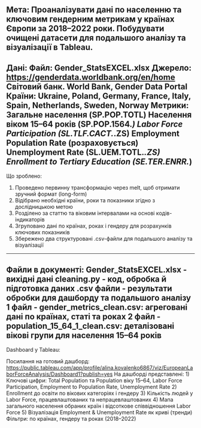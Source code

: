 Мета:
    Проаналізувати дані по населенню та ключовим гендерним метрикам у країнах Європи за 2018–2022 роки. 
    Побудувати очищені датасети для подальшого аналізу та візуалізації в Tableau.
------------------------------------------------------------------------------------------------------------------------------------------------------------------------------
Дані:
    Файл: Gender_StatsEXCEL.xlsx
    Джерело: https://genderdata.worldbank.org/en/home
    Світовий банк. World Bank, Gender Data Portal
    Країни: Ukraine, Poland, Germany, France, Italy, Spain, Netherlands, Sweden, Norway
    Метрики:
        Загальне населення (SP.POP.TOTL)
        Населення віком 15–64 років (SP.POP.1564.*)
        Labor Force Participation (SL.TLF.CACT.*.ZS)
        Employment Population Rate (розраховується)
        Unemployment Rate (SL.UEM.TOTL.*.ZS)
        Enrollment to Tertiary Education (SE.TER.ENRR.*)
------------------------------------------------------------------------------------------------------------------------------------------------------------------------------
Що зроблено:
1) Проведено первинну трансформацію через melt, щоб отримати зручний формат (long-form)
2) Відібрано необхідні країни, роки та показники згідно з дослідницькою метою
3) Розділено за статтю та віковим інтервалами на основі кодів-індикаторів
4) Згруповано дані по країнах, роках і гендеру для розрахунків ключових показників
5) Збережено два структуровані .csv-файли для подальшого аналізу та візуалізації
------------------------------------------------------------------------------------------------------------------------------------------------------------------------------
Файли в документі:
    Gender_StatsEXCEL.xlsx - вихідні дані
    cleaning.py - код, обробка й підготовка даних
    .csv файли - результати обробки для дашборду та подальшого аналізу
        1 файл - gender_metrics_clean.csv: агреговані дані по країнах, статі та роках
        2 файл - population_15_64_1_clean.csv: деталізовані вікові групи для населення 15–64 років
------------------------------------------------------------------------------------------------------------------------------------------------------------------------------
Dashboard у Tableau:

Посилання на готовий дашборд: https://public.tableau.com/app/profile/alina.kovalenko6867/viz/EuropeanLaborForceAnalysis/Dashboard1?publish=yes
На дашборді представлені:
    1) Ключові цифри: Total Population та Population віку 15–64, Labor Force Participation, Employment to Population Rate, Unemployment Rate
    2) Enrollment до освіти по вікових категоріях і гендеру
    3) Кількість людей у Labor Force, працевлаштованих та непрацевлаштованих
    4) Мапа загального населення обраних країн і відсоткове співвідношення Labor Force
    5) Візуалізація Employment & Unemployment Rate як криві (тренди)
    Фільтри: по країнах, гендеру та роках (2018–2022)

